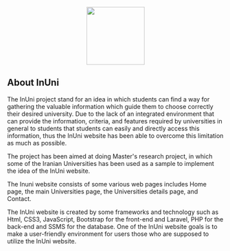 <p align="center"><a href="https://InUni.xyz" target="_blank"><img src="https://inuni.xyz/public/images/title-shape.png" width="135"></a></p>


## About InUni

The InUni project stand for an idea in which students can find a way for gathering the valuable information which guide them to choose correctly their desired university. 
Due to the lack of an integrated environment that can provide the information, criteria, and features required by universities in general to students that students can easily and directly access this information, thus the InUni website has been able to overcome this limitation as much as possible.

The project has been aimed at doing Master's research project, in which some of the Iranian Universities has been used as a sample to implement the idea of the InUni website.

The Inuni website consists of some various web pages includes Home page, the main Universities page, the Universities details page, and Contact.

The InUni website is created by some frameworks and technology such as Html, CSS3, JavaScript, Bootstrap for the front-end and Laravel, PHP for the back-end and SSMS for the database. One of the InUni website goals is to make a user-friendly environment for users those who are supposed to utilize the InUni website. 


